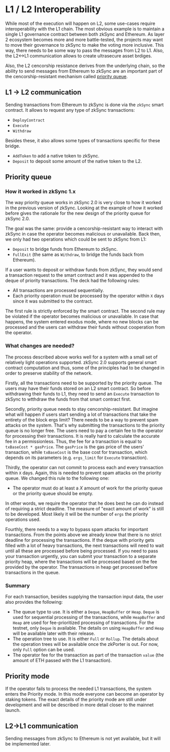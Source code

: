 # L1 / L2 Interoperability

While most of the execution will happen on L2, some use-cases require interoperability with the L1 chain. The most obvious example is to maintain a single L1 governance contract between both zkSync and Ethereum. As layer 2 ecosystem becomes more and more battle-tested, the projects may want to move their governance to zkSync to make the voting more inclusive. This way, there needs to be some way to pass the messages from L2 to L1. Also, the L2<->L1 communication allows to create ultrasecure asset brdiges. 

Also, the L2 cencorship resistance derives from the underlying chain, so the ability to send messages from Ethereum to zkSync are an important part of the cencorship-resistant mechanism called [priority queue](#priority-mode).

## L1 -> L2 communication

Sending transactions from Ethereum to zkSync is done via the `zkSync` smart contract. It allows to request any type of zkSync transactions:

- `DeployContract`
- `Execute`
- `Withdraw`

Besides these, it also allows some types of transactions specific for these bridge.

- `AddToken` to add a native token to zkSync.
- `Deposit` to deposit some amount of the native token to the L2. 


## Priority queue

### How it worked in zkSync 1.x

The way priority queue works in zkSync 2.0 is very close to how it worked in the previous version of zkSync. Looking at the example of how it worked before gives the rationale for the new design of the priority queue for zkSync 2.0.

The goal was the same: provide a cencorship-resistant way to interact with zkSync in case the operator becomes malicious or unavailable. Back then, we only had two operations which could be sent to zkSync from L1:

- `Deposit` to bridge funds from Ethereum to zkSync.
- `FullExit` (the same as `Withdraw`, to bridge the funds back from Ethereum).

If a user wants to deposit or withdraw funds from zkSync, they would send a transaction request to the smart contract and it was appended to the deque of priority transactions. The deck had the following rules:

- All transactions are processed sequentially.
- Each priority operation must be processed by the operator within `X` days since it was submitted to the contract.

The first rule is strictly enforced by the smart contract. The second rule may be violated if the operator becomes malicious or unavailable. In case that happens, the system entered exodus mode, where no new blocks can be processed and the users can withdraw their funds without cooperation from the operator.

### What changes are needed?

The process described above works well for a system with a small set of relatively light operations supported. zkSync 2.0 supports general smart contract computation and thus, some of the principles had to be changed in order to preserve stability of the network.

Firstly, all the transactions need to be supported by the priority queue. The users may have their funds stored on an L2 smart contract. So before withdrawing their funds to L1, they need to send an `Execute` transaction to zkSync to wtthdraw the funds from that smart contract first. 

Secondly, priority queue needs to stay cencorship-resistant. But imagine what will happen if users start sending a lot of transactions that take the entirety of the block ergs limit? There needs to be a way to prevent spam attacks on the system. That's why submitting the transactions to the priority queue is no longer free. The users need to pay a certain fee to the operator for processing their transactions. It is really hard to calculate the accurate fee in a permissionless. Thus, the fee for a transaction is equal to `txBaseCost * gasPrice`. The `gasPrice` is the gas price of the users' transaction, while `txBaseCost` is the base cost for transaction, which depends on its parameters (e.g. `ergs_limit` for `Execute` transaction).

Thirdly, the operator can not commit to process each and every transaction within `X` days. Again, this is needed to prevent spam attacks on the priority queue. We changed this rule to the following one:

- The operator must do at least a _X_ amount of work for the priority queue or the priority queue should be empty.

In other words, we require the operator that he does best he can do instead of requiring a strict deadline. The measure of "exact amount of work" is still to be developed. Most likely it will be the number of `ergs` the priority operations used.

Fourthly, there needs to a way to bypass spam attacks for important transactions. From the points above we already know that there is no strict deadline for processing the transactions. If the deque with priority gets filled with a lot of heavy transactions, the next transactions will need to wait until all these are processed before being processed. If you need to pass your transaction urgently, you can submit your transaction to a separate priority heap, where the transactions will be processed based on the fee provided by the operator. The transactions in heap get processed before transactions in the queue.

### Summary

For each transaction, besides supplying the transaction input data, the user also provides the following:

- The queue type to use. It is either a `Deque`, `HeapBuffer` or `Heap`. `Deque` is used for sequential processing of the transactions, while `HeapBuffer` and `Heap` are used for fee-prioritized processing of transactions. For the testnet, only `Deque` is available. The details on using `HeapBuffer` and `Heap` will be available later with their release.
- The operation tree to use. It is either `Full` or `Rollup`. The details about the operation trees will be available once the zkPorter is out. For now, only `Full` option can be used.
- The operator fee for the transaction as part of the transaction `value` (the amount of ETH passed with the L1 transaction).

## Priority mode

If the operator fails to process the needed L1 transactions, the system enters the Priority mode. In this mode everyone can become an operator by staking tokens. The exact details of the priority mode are still under development and will be described in more detail closer to the mainnet launch.

## L2->L1 communication

Sending messages from zkSync to Ethereum is not yet available, but it will be implemented later.
